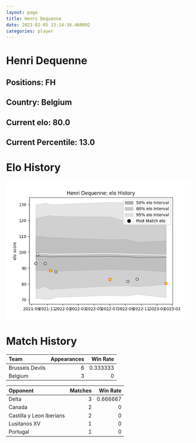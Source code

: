 ```yaml
---  
layout: page  
title: Henri Dequenne  
date: 2023-02-05 15:14:16.460092  
categories: player  
---
```

# Henri Dequenne

## Positions: FH

## Country: Belgium

## Current elo: 80.0

## Current Percentile: 13.0

# Elo History


![elo history](history_HenriDequenne.png)
# Match History


| Team            |   Appearances |   Win Rate |
|:----------------|--------------:|-----------:|
| Brussels Devils |             6 |   0.333333 |
| Belgium         |             3 |   0        |

| Opponent                 |   Matches |   Win Rate |
|:-------------------------|----------:|-----------:|
| Delta                    |         3 |   0.666667 |
| Canada                   |         2 |   0        |
| Castilla y Leon Iberians |         2 |   0        |
| Lusitanos XV             |         1 |   0        |
| Portugal                 |         1 |   0        |